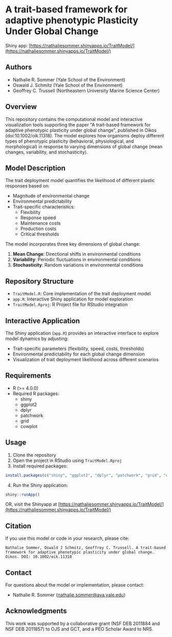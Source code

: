 # A trait-based framework for adaptive phenotypic Plasticity Under Global Change

Shiny app: [https://nathaliesommer.shinyapps.io/TraitModel/](https://nathaliesommer.shinyapps.io/TraitModel/)

## Authors
- Nathalie R. Sommer (Yale School of the Environment)
- Oswald J. Schmitz (Yale School of the Environment)
- Geoffrey C. Trussell (Northeastern University Marine Science Center)

## Overview
This repository contains the computational model and interactive visualization tools supporting the paper "A trait-based framework for adaptive phenotypic plasticity under global change", published in Oikos (doi:10.1002/oik.11318). The model explores how organisms deploy different types of phenotypic plasticity (behavioral, physiological, and morphological) in response to varying dimensions of global change (mean changes, variability, and stochasticity).

## Model Description
The trait deployment model quantifies the likelihood of different plastic responses based on:
- Magnitude of environmental change
- Environmental predictability
- Trait-specific characteristics:
  - Flexibility
  - Response speed
  - Maintenance costs
  - Production costs
  - Critical thresholds

The model incorporates three key dimensions of global change:
1. **Mean Change**: Directional shifts in environmental conditions
2. **Variability**: Periodic fluctuations in environmental conditions
3. **Stochasticity**: Random variations in environmental conditions

## Repository Structure
- `TraitModel.R`: Core implementation of the trait deployment model
- `app.R`: Interactive Shiny application for model exploration
- `TraitModel.Rproj`: R Project file for RStudio integration

## Interactive Application
The Shiny application (`app.R`) provides an interactive interface to explore model dynamics by adjusting:
- Trait-specific parameters (flexibility, speed, costs, thresholds)
- Environmental predictability for each global change dimension
- Visualization of trait deployment likelihood across different scenarios

## Requirements
- R (>= 4.0.0)
- Required R packages:
  - shiny
  - ggplot2
  - dplyr
  - patchwork
  - grid
  - cowplot

## Usage
1. Clone the repository
2. Open the project in RStudio using `TraitModel.Rproj`
3. Install required packages:
```R
install.packages(c("shiny", "ggplot2", "dplyr", "patchwork", "grid", "cowplot"))
```
4. Run the Shiny application:
```R
shiny::runApp()
```
OR, visit the Shinyapp at [https://nathaliesommer.shinyapps.io/TraitModel/](https://nathaliesommer.shinyapps.io/TraitModel/)

## Citation
If you use this model or code in your research, please cite:
```
Nathalie Sommer, Oswald J Schmitz, Geoffrey C. Trussell. A trait-based framework for adaptive phenotypic plasticity under global change. Oikos. DOI: 10.1002/oik.11318
```

## Contact
For questions about the model or implementation, please contact:
- Nathalie R. Sommer (nathalie.sommer@aya.yale.edu)

## Acknowledgments
This work was supported by a collaborative grant (NSF DEB 2011884 and 
NSF DEB 2011857) to OJS and GCT, and a PEO Scholar Award to NRS. 
